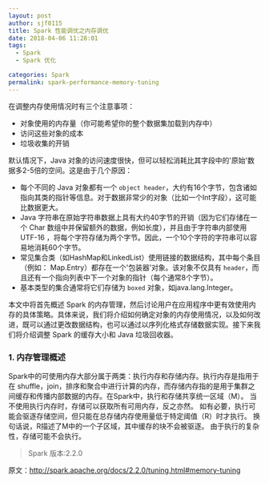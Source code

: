 ```yaml
---
layout: post
author: sjf0115
title: Spark 性能调优之内存调优
date: 2018-04-06 11:28:01
tags:
  - Spark
  - Spark 优化

categories: Spark
permalink: spark-performance-memory-tuning
---
```


在调整内存使用情况时有三个注意事项：
- 对象使用的内存量（你可能希望你的整个数据集加载到内存中）
- 访问这些对象的成本
- 垃圾收集的开销

默认情况下，Java 对象的访问速度很快，但可以轻松消耗比其字段中的'原始'数据多2-5倍的空间。这是由于几个原因：
- 每个不同的 Java 对象都有一个 `object header`，大约有16个字节，包含诸如指向其类的指针等信息。对于数据非常少的对象（比如一个Int字段），这可能比数据更大。
- Java 字符串在原始字符串数据上具有大约40字节的开销（因为它们存储在一个 Char 数组中并保留额外的数据，例如长度），并且由于字符串内部使用 UTF-16 ，将每个字符存储为两个字节。因此，一个10个字符的字符串可以容易地消耗60个字节。
- 常见集合类（如HashMap和LinkedList）使用链接的数据结构，其中每个条目（例如： Map.Entry）都存在一个'包装器'对象。该对象不仅具有 `header`，而且还有一个指向列表中下一个对象的指针（每个通常8个字节）。
- 基本类型的集合通常将它们存储为 `boxed` 对象，如java.lang.Integer。

本文中将首先概述 Spark 的内存管理，然后讨论用户在应用程序中更有效使用内存的具体策略。具体来说，我们将介绍如何确定对象的内存使用情况，以及如何改进，既可以通过更改数据结构，也可以通过以序列化格式存储数据实现。接下来我们将介绍调整 Spark 的缓存大小和 Java 垃圾回收器。

### 1. 内存管理概述

Spark中的可使用内存大部分属于两类：执行内存和存储内存。执行内存是指用于在 shuffle，join，排序和聚合中进行计算的内存，而存储内存指的是用于集群之间缓存和传播内部数据的内存。在Spark中，执行和存储共享统一区域（M）。 当不使用执行内存时，存储可以获取所有可用内存，反之亦然。 如有必要，执行可能会驱逐存储空间，但只能在总存储内存使用量低于特定阈值（R）时才执行。 换句话说，R描述了M中的一个子区域，其中缓存的块不会被驱逐。 由于执行的复杂性，存储可能不会执行。

























> Spark 版本:2.2.0

原文：http://spark.apache.org/docs/2.2.0/tuning.html#memory-tuning
